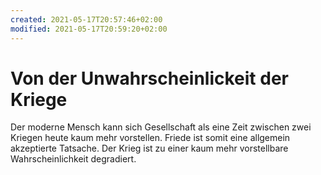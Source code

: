 ```yaml
---
created: 2021-05-17T20:57:46+02:00
modified: 2021-05-17T20:59:20+02:00
---
```


# Von der Unwahrscheinlickeit der Kriege

Der moderne Mensch kann sich Gesellschaft als eine Zeit zwischen zwei Kriegen heute kaum mehr vorstellen.
Friede ist somit eine allgemein akzeptierte Tatsache.
Der Krieg ist zu einer kaum mehr vorstellbare Wahrscheinlichkeit degradiert.
